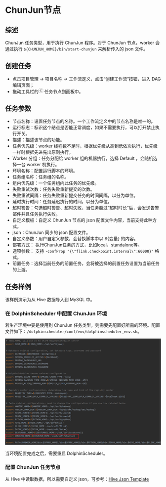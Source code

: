# ChunJun节点

## 综述

ChunJun 任务类型，用于执行 ChunJun 程序。对于 ChunJun 节点，worker 会通过执行 `${CHUNJUN_HOME}/bin/start-chunjun` 来解析传入的 json 文件。

## 创建任务

- 点击项目管理 -> 项目名称 -> 工作流定义，点击“创建工作流”按钮，进入 DAG 编辑页面；
- 拖动工具栏的<img src="../../../../img/tasks/icons/chunjun.png" width="15"/> 任务节点到画板中。

## 任务参数

- 节点名称：设置任务节点的名称。一个工作流定义中的节点名称是唯一的。
- 运行标志：标识这个结点是否能正常调度，如果不需要执行，可以打开禁止执行开关。
- 描述：描述该节点的功能。
- 任务优先级：worker 线程数不足时，根据优先级从高到低依次执行，优先级一样时根据先进先出原则执行。
- Worker 分组：任务分配给 worker 组的机器执行，选择 Default ，会随机选择一台 worker 机执行。
- 环境名称：配置运行脚本的环境。
- 任务组名称：任务组的名称。
- 组内优先级：一个任务组内此任务的优先级。
- 失败重试次数：任务失败重新提交的次数。
- 失败重试间隔：任务失败重新提交任务的时间间隔，以分为单位。
- 延时执行时间：任务延迟执行的时间，以分为单位。
- 超时警告：勾选超时警告、超时失败，当任务超过“超时时长”后，会发送告警邮件并且任务执行失败。
- 自定义模板：自定义 ChunJun 节点的 json 配置文件内容，当前支持此种方式。
- json：ChunJun 同步的 json 配置文件。
- 自定义参数：用户自定义参数，会替换脚本中以 ${变量} 的内容。
- 部署方式： 执行ChunJun任务的方式，比如local，standalone等。
- 选项参数： 支持 `-confProp "{\"flink.checkpoint.interval\":60000}"` 格式。
- 前置任务：选择当前任务的前置任务，会将被选择的前置任务设置为当前任务的上游。

## 任务样例

该样例演示为从 Hive 数据导入到 MySQL 中。

### 在 DolphinScheduler 中配置 ChunJun 环境

若生产环境中要是使用到 ChunJun 任务类型，则需要先配置好所需的环境。配置文件如下：`/dolphinscheduler/conf/env/dolphinscheduler_env.sh`。

![chunjun_task01](../../../../img/tasks/demo/chunjun_task01.png)

当环境配置完成之后，需要重启 DolphinScheduler。

### 配置 ChunJun 任务节点

从 Hive 中读取数据，所以需要自定义 json，可参考：[Hive Json Template](https://github.com/DTStack/chunjun/blob/master/chunjun-examples/json/hive/binlog_hive.json)